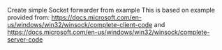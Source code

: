 
Create simple Socket forwarder from example
This is based on example provided from: https://docs.microsoft.com/en-us/windows/win32/winsock/complete-client-code
and https://docs.microsoft.com/en-us/windows/win32/winsock/complete-server-code
